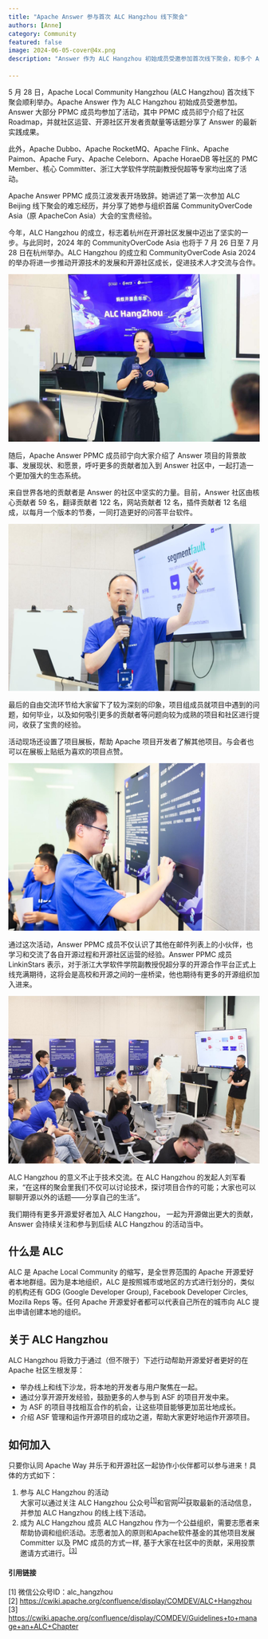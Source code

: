 ```yaml
---
title: "Apache Answer 参与首次 ALC Hangzhou 线下聚会"
authors: [Anne]
category: Community
featured: false
image: 2024-06-05-cover@4x.png
description: "Answer 作为 ALC Hangzhou 初始成员受邀参加首次线下聚会，和多个 Apache 项目进行分享和交流。"

---
```


5 月 28 日，Apache Local Community Hangzhou (ALC Hangzhou) 首次线下聚会顺利举办。Apache Answer 作为 ALC Hangzhou 初始成员受邀参加。Answer 大部分 PPMC 成员均参加了活动，其中 PPMC 成员祁宁介绍了社区 Roadmap，并就社区运营、开源社区开发者贡献量等话题分享了 Answer 的最新实践成果。

此外，Apache Dubbo、Apache RocketMQ、Apache Flink、Apache Paimon、Apache Fury、Apache Celeborn、Apache HoraeDB 等社区的 PMC Member、核心 Committer、浙江大学软件学院副教授倪超等专家均出席了活动。

Apache Answer PPMC 成员江波发表开场致辞。她讲述了第一次参加 ALC Beijing 线下聚会的难忘经历，并分享了她参与组织首届 CommunityOverCode Asia（原 ApacheCon Asia）大会的宝贵经验。

今年，ALC Hangzhou 的成立，标志着杭州在开源社区发展中迈出了坚实的一步。与此同时，2024 年的 CommunityOverCode Asia 也将于 7 月 26 日至 7 月 28 日在杭州举办。ALC Hangzhou 的成立和 CommunityOverCode Asia 2024 的举办将进一步推动开源技术的发展和开源社区成长，促进技术人才交流与合作。

![Alt text](Nadia%20Open%20Remarks.jpeg)

随后，Apache Answer PPMC 成员祁宁向大家介绍了 Answer 项目的背景故事、发展现状、和愿景，呼吁更多的贡献者加入到 Answer 社区中，一起打造一个更加强大的生态系统。

来自世界各地的贡献者是 Answer 的社区中坚实的力量。目前，Answer 社区由核心贡献者 59 名，翻译贡献者 122 名，网站贡献者 12 名，插件贡献者 12 名组成，以每月一个版本的节奏，一同打造更好的问答平台软件。

![Alt text](Joyqi.jpeg)

最后的自由交流环节给大家留下了较为深刻的印象，项目组成员就项目中遇到的问题，如何毕业，以及如何吸引更多的贡献者等问题向较为成熟的项目和社区进行提问，收获了宝贵的经验。

活动现场还设置了项目展板，帮助 Apache 项目开发者了解其他项目。与会者也可以在展板上贴纸为喜欢的项目点赞。

![Alt text](Fen.jpeg)

通过这次活动，Answer PPMC 成员不仅认识了其他在邮件列表上的小伙伴，也学习和交流了各自开源过程和开源社区运营的经验。Answer PPMC 成员 LinkinStars 表示，对于浙江大学软件学院副教授倪超分享的开源合作平台正式上线充满期待，这将会是高校和开源之间的一座桥梁，他也期待有更多的开源组织加入进来。

![Alt text](Open%20Discussion.jpeg)

ALC Hangzhou 的意义不止于技术交流。在 ALC Hangzhou 的发起人刘军看来，“在这样的聚会里我们不仅可以讨论技术，探讨项目合作的可能；大家也可以聊聊开源以外的话题——分享自己的生活”。

我们期待有更多开源爱好者加入 ALC Hangzhou， 一起为开源做出更大的贡献，Answer 会持续关注和参与到后续 ALC Hangzhou 的活动当中。

## 什么是 ALC    
ALC 是 Apache Local Community 的缩写，是全世界范围的 Apache 开源爱好者本地群组。因为是本地组织，ALC 是按照城市或地区的方式进行划分的，类似的机构还有 GDG (Google Developer Group), Facebook Developer Circles, Mozilla Reps 等。任何 Apache 开源爱好者都可以代表自己所在的城市向 ALC 提出申请创建本地的组织。 

## 关于 ALC Hangzhou    
ALC Hangzhou 将致力于通过（但不限于）下述行动帮助开源爱好者更好的在 Apache 社区生根发芽：
- 举办线上和线下沙龙，将本地的开发者与用户聚焦在一起。
- 通过分享开源开发经验，鼓励更多的人参与到 ASF 的项目开发中来。
- 为 ASF 的项目寻找相互合作的机会，让这些项目能够更加茁壮地成长。
- 介绍 ASF 管理和运作开源项目的成功之道，帮助大家更好地运作开源项目。


## 如何加入     
只要你认同 Apache Way 并乐于和开源社区一起协作小伙伴都可以参与进来！具体的方式如下：
1. 参与 ALC Hangzhou 的活动     
大家可以通过关注 ALC Hangzhou 公众号<sup><a href="#ref1">[1]</a></sup>和官网<sup><a href="#ref2">[2]</a></sup>获取最新的活动信息，并参加 ALC Hangzhou 的线上线下活动。
2. 成为 ALC Hangzhou 成员
ALC Hangzhou 作为一个公益组织，需要志愿者来帮助协调和组织活动。志愿者加入的原则和Apache软件基金的其他项目发展 Committer 以及 PMC 成员的方式一样, 基于大家在社区中的贡献，采用投票邀请方式进行。<sup><a href="#ref3">[3]</a></sup>

#### 引用链接
<span id="ref1"> [1] 微信公众号ID：alc_hangzhou </span>        
<span id="ref2"> [2] https://cwiki.apache.org/confluence/display/COMDEV/ALC+Hangzhou </span>        
<span id="ref3"> [3] https://cwiki.apache.org/confluence/display/COMDEV/Guidelines+to+manage+an+ALC+Chapter </span>